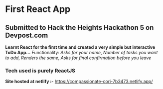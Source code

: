 # First React App
## Submitted to Hack the Heights Hackathon 5 on Devpost.com

**Learnt React for the first time and created a very simple but interactive ToDo App...**
Functionality:
*Asks for your name*,
*Number of tasks you want to add*,
*Renders the same*,
*Asks for final confirmation before you leave*

### Tech used is purely ReactJS


**Site hosted at netlify :-** https://compassionate-cori-7b3473.netlify.app/ 
